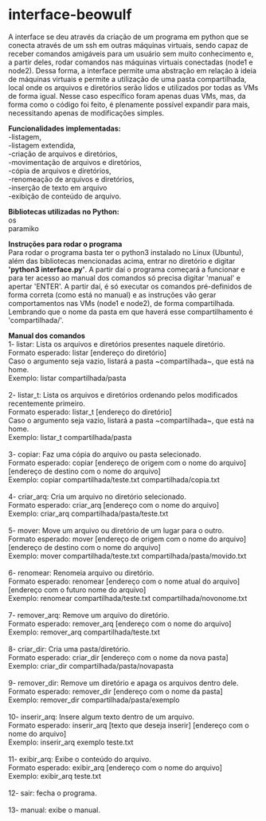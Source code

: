 # interface-beowulf

A interface se deu através da criação de um programa em python que se conecta através de um ssh em outras máquinas virtuais, sendo capaz de receber comandos amigáveis para um usuário sem muito conhecimento e, a partir deles, rodar comandos nas máquinas virtuais conectadas (node1 e node2).
Dessa forma, a interface permite uma abstração em relação à ideia de máquinas virtuais e permite a utilização de uma pasta compartilhada, local onde os arquivos e diretórios serão lidos e utilizados por todas as VMs de forma igual. Nesse caso específico foram apenas duas VMs, mas, da forma como o código foi feito, é plenamente possível expandir para mais, necessitando apenas de modificações simples.

<b>Funcionalidades implementadas:</b> <br/>
-listagem, <br/>-listagem extendida, <br/>-criação de arquivos e diretórios, <br/>-movimentação de arquivos e diretórios, <br/>-cópia de arquivos e diretórios, <br/>-renomeação de arquivos e diretórios, <br/>-inserção de texto em arquivo <br/>-exibição de conteúdo de arquivo.

<b>Bibliotecas utilizadas no Python:</b> <br/>
os<br/>
paramiko

<b>Instruções para rodar o programa</b></br>
Para rodar o programa basta ter o python3 instalado no Linux (Ubuntu), além das bibliotecas mencionadas acima, entrar no diretório e digitar <b>'python3 interface.py'</b>. A partir daí o programa começará a funcionar e para ter acesso ao manual dos comandos só precisa digitar 'manual' e apertar 'ENTER'. A partir daí, é só executar os comandos pré-definidos de forma correta (como está no manual) e as instruções vão gerar comportamentos nas VMs (node1 e node2), de forma compartilhada. Lembrando que o nome da pasta em que haverá esse compartilhamento é 'compartilhada/'.</br>

<b>Manual dos comandos</b></br>
1- listar: Lista os arquivos e diretórios presentes naquele diretório.</br>
Formato esperado: listar [endereço do diretório]</br>
Caso o argumento seja vazio, listará a pasta ~compartilhada~, que está na home.</br>
Exemplo: listar compartilhada/pasta</br>
</br>
2- listar_t: Lista os arquivos e diretórios ordenando pelos modificados recentemente primeiro.</br>
Formato esperado: listar_t [endereço do diretório]</br>
Caso o argumento seja vazio, listará a pasta ~compartilhada~, que está na home.</br>
Exemplo: listar_t compartilhada/pasta</br>
</br>
3- copiar: Faz uma cópia do arquivo ou pasta selecionado.</br>
Formato esperado: copiar [endereço de origem com o nome do arquivo] [endereço de destino com o nome do arquivo]</br>
Exemplo: copiar compartilhada/teste.txt compartilhada/copia.txt</br>
</br>
4- criar_arq: Cria um arquivo no diretório selecionado.</br>
Formato esperado: criar_arq [endereço com o nome do arquivo]</br>
Exemplo: criar_arq compartilhada/pasta/teste.txt</br>
</br>
5- mover: Move um arquivo ou diretório de um lugar para o outro.</br>
Formato esperado: mover [endereço de origem com o nome do arquivo] [endereço de destino com o nome do arquivo]</br>
Exemplo: mover compartilhada/teste.txt compartilhada/pasta/movido.txt</br>
</br>
6- renomear: Renomeia arquivo ou diretório.</br>
Formato esperado: renomear [endereço com o nome atual do arquivo] [endereço com o futuro nome do arquivo]</br>
Exemplo: renomear compartilhada/teste.txt compartilhada/novonome.txt</br>
</br>
7- remover_arq: Remove um arquivo do diretório.</br>
Formato esperado: remover_arq [endereço com o nome do arquivo]</br>
Exemplo: remover_arq compartilhada/teste.txt</br>
</br>
8- criar_dir: Cria uma pasta/diretório.</br>
Formato esperado: criar_dir [endereço com o nome da nova pasta]</br>
Exemplo: criar_dir compartilhada/pasta/novapasta</br>
</br>
9- remover_dir: Remove um diretório e apaga os arquivos dentro dele.</br>
Formato esperado: remover_dir [endereço com o nome da pasta]</br>
Exemplo: remover_dir compartilhada/pasta/exemplo</br>
</br>
10- inserir_arq: Insere algum texto dentro de um arquivo.</br>
Formato esperado: inserir_arq [texto que deseja inserir] [endereço com o nome do arquivo]</br>
Exemplo: inserir_arq exemplo teste.txt</br>
</br>
11- exibir_arq: Exibe o conteúdo do arquivo.</br>
Formato esperado: exibir_arq [endereço com o nome do arquivo]</br>
Exemplo: exibir_arq teste.txt</br>
</br>
12- sair: fecha o programa.</br>
</br>
13- manual: exibe o manual.</br>
</br>

